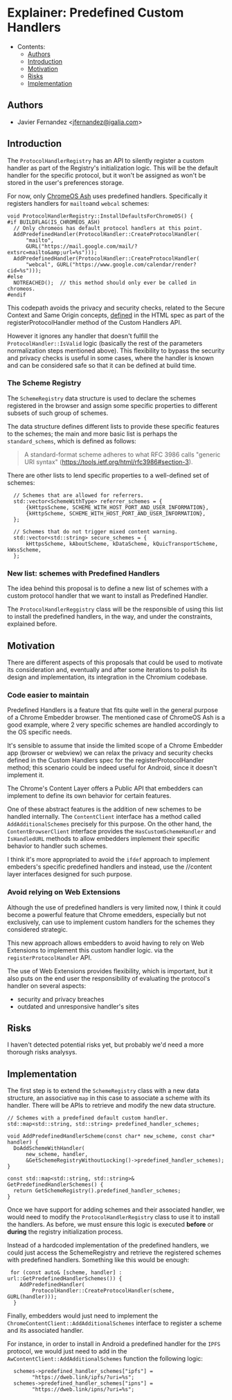 # Explainer:  Predefined Custom Handlers

- Contents:
  - [Authors](#authors)
  - [Introduction](#introduction)
  - [Motivation](#motivation)
  - [Risks](#risks)
  - [Implementation](#implementation)

## Authors

* Javier Fernandez \<jfernandez@igalia.com>

## Introduction

The ```ProtocolHandlerRegistry``` has an API to silently register a custom handler as part of the Registry's initialization logic. This will be the default handler for the specific protocol, but it won't be assigned as won't be stored in the user's preferences storage. 

For now, only [ChromeOS Ash](https://chromium.googlesource.com/chromium/src.git/+/refs/heads/main/chromeos/README.md) uses predefined handlers. Specifically it registers handlers for ```mailto```and ```webcal``` schemes:

```
void ProtocolHandlerRegistry::InstallDefaultsForChromeOS() {
#if BUILDFLAG(IS_CHROMEOS_ASH)
  // Only chromeos has default protocol handlers at this point.
  AddPredefinedHandler(ProtocolHandler::CreateProtocolHandler(
      "mailto",
      GURL("https://mail.google.com/mail/?extsrc=mailto&amp;url=%s")));
  AddPredefinedHandler(ProtocolHandler::CreateProtocolHandler(
      "webcal", GURL("https://www.google.com/calendar/render?cid=%s")));
#else
  NOTREACHED();  // this method should only ever be called in chromeos.
#endif
```

This codepath avoids the privacy and security checks, related to the Secure Context and Same Origin concepts, [defined](https://html.spec.whatwg.org/multipage/system-state.html#normalize-protocol-handler-parameters) in the HTML spec as part of the registerProtocolHandler method of the Custom Handlers API.

However it ignores any handler that doesn't fulfill the ```ProtocolHandler::IsValid``` logic (basically the rest of the parameters normalization steps mentioned above). This flexibility to bypass the security and privacy checks is useful in some cases, where the handler is known and can be considered safe so that it can be defined at build time.

### The Scheme Registry

The ```SchemeRegistry``` data structure is used to declare the schemes registered in the browser and assign some specific properties to different subsets of such group of schemes.

The data structure defines different lists to provide these specific features to the schemes; the main and more basic list is perhaps the ```standard_schems```, which is defined as follows:

> A standard-format scheme adheres to what RFC 3986 calls "generic URI syntax" (https://tools.ietf.org/html/rfc3986#section-3).

There are other lists to lend specific properties to a well-defined set of schemes:

```
  // Schemes that are allowed for referrers.
  std::vector<SchemeWithType> referrer_schemes = {
      {kHttpsScheme, SCHEME_WITH_HOST_PORT_AND_USER_INFORMATION},
      {kHttpScheme, SCHEME_WITH_HOST_PORT_AND_USER_INFORMATION},
  };

  // Schemes that do not trigger mixed content warning.
  std::vector<std::string> secure_schemes = {
      kHttpsScheme, kAboutScheme, kDataScheme, kQuicTransportScheme, kWssScheme,
  };
```

### New list: schemes with Predefined Handlers

The idea behind this proposal is to define a new list of schemes with a custom protocol handler that we want to install as Predefined Handler.

The ```ProtocolHandlerReggistry``` class will be the responsible of using this list to install the predefined handlers, in the way, and under the constraints, explained before.


## Motivation

There are different aspects of this proposals that could be used to motivate its consideration and, eventually and after some iterations to polish its design and implementation, its integration in the Chromium codebase.

### Code easier to maintain

Predefined Handlers is a feature that fits quite well in the general purpose of a Chrome Embedder browser. The mentioned case of ChromeOS Ash is a good example, where 2 very specific schemes are handled accordingly to the OS specific needs.

It's sensible to assume that inside the limited scope of a Chrome Embedder app (browser or webview) we can relax the privacy and security checks defined in the Custom Handlers spec for the registerProtocolHandler method; this scenario could be indeed useful for Android, since it doesn't implement it.

The Chrome's Content Layer offers a Public API that embedders can implement to define its own behavior for certain features.

One of these abstract features is the addition of new schemes to be handled internally. The ```ContentClient``` interface has a method called ```AddAdditionalSchemes``` precisely for this purpose. On the other hand, the ```ContentBrowserClient``` interface provides the ```HasCustomSchemeHandler``` and ```IsHandledURL``` methods to allow embedders implement their specific behavior to handler such schemes.

I think it's more appropriated to avoid the ```ifdef``` approach to implement embeders's specific predefined handlers and instead, use the //content layer interfaces designed for such purpose.

### Avoid relying on Web Extensions

Although the use of predefined handlers is very limited now, I think it could become a powerful feature that Chrome emedders, especially but not exclusively, can use to implement custom handlers for the schemes they considered strategic. 

This new approach allows embedders to avoid having to rely on Web Extensions to implement this custom handler logic. via the ```registerProtocolHandler``` API.

The use of Web Extensions provides flexibility, which is important, but it also puts on the end user the responsibility of evaluating the protocol's handler on several aspects:

* security and privacy breaches
* outdated and unresponsive handler's sites


## Risks

I haven't detected potential risks yet, but probably we'd need a more thorough risks analysys. 

## Implementation

The first step is to extend the ```SchemeRegistry``` class with a new data structure, an associative ```map``` in this case to associate a scheme with its handler. There will be APIs to retrieve and modify the new data structure.

```
// Schemes with a predefined default custom handler.
std::map<std::string, std::string> predefined_handler_schemes;

void AddPredefinedHandlerScheme(const char* new_scheme, const char* handler) {
  DoAddSchemeWithHandler(
      new_scheme, handler,
      &GetSchemeRegistryWithoutLocking()->predefined_handler_schemes);
}

const std::map<std::string, std::string>& GetPredefinedHandlerSchemes() {
  return GetSchemeRegistry().predefined_handler_schemes;
}
```

Once we have support for adding schemes and their associated handler, we would need to modify the ```ProtocolHandlerRegistry``` class to use it to install the handlers. As before, we must ensure this logic is executed **before** or **during** the registry initialization process.

Instead of a hardcoded implementation of the predefined handlers, we could just access the SchemeRegistry and retrieve the registered schemes with predefined handlers. Something like this would be enough:


```
 for (const auto& [scheme, handler] : url::GetPredefinedHandlerSchemes()) {
    AddPredefinedHandler(
        ProtocolHandler::CreateProtocolHandler(scheme, GURL(handler)));
  }
```

Finally, embedders would just need to implement the ```ChromeContentClient::AddAdditionalSchemes``` interface to register a scheme and its associated handler.

For instance, in order to install in Android a predefined handler for the ```IPFS``` protocol, we would just need to add in the ```AwContentClient::AddAdditionalSchemes``` function the following logic:

```
  schemes->predefined_handler_schemes["ipfs"] =
        "https://dweb.link/ipfs/?uri=%s";
  schemes->predefined_handler_schemes["ipns"] =
        "https://dweb.link/ipns/?uri=%s";
```



